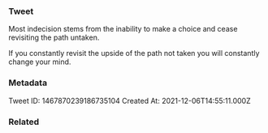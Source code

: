### Tweet
Most indecision stems from the inability to make a choice and cease revisiting the path untaken.

If you constantly revisit the upside of the path not taken you will constantly change your mind.

### Metadata
Tweet ID: 1467870239186735104
Created At: 2021-12-06T14:55:11.000Z

### Related

